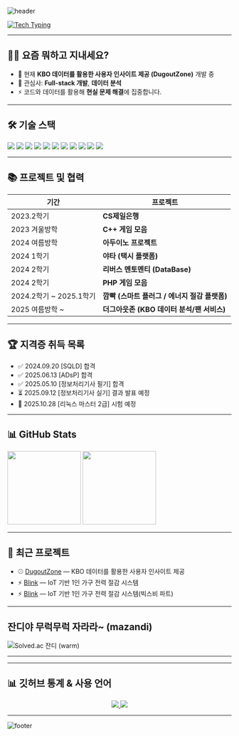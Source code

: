 <!-- 헤더 -->
![header](https://capsule-render.vercel.app/api?type=waving&color=0:8b5cf6,100:00f0ff&height=200&section=header&text=Welcome%20to%20sungchul's%20GitHub!&fontSize=40&fontColor=ffffff&animation=twinkling)


<!-- 타이핑 애니메이션 -->
[![Tech Typing](https://readme-typing-svg.herokuapp.com?font=Fira+Code&weight=600&size=22&duration=3500&pause=900&color=00F0FF&width=720&lines=Java+%7C+Spring+Boot;MySQL+%7C+MongoDB;AWS;Python+%7C+Prophet;JavaScript;C%2B%2B;PHP;Arduino)](https://git.io/typing-svg)

---

## 👨‍💻 요즘 뭐하고 지내세요?
- 🔭 현재 **KBO 데이터를 활용한 사용자 인사이트 제공 (DugoutZone)** 개발 중
- 🌱 관심사: **Full-stack 개발**, **데이터 분석**
- ⚡ 코드와 데이터를 활용해 **현실 문제 해결**에 집중합니다.

---

## 🛠 기술 스택
<p>
  <img src="https://img.shields.io/badge/Java-ED8B00?style=flat&logo=openjdk&logoColor=white"/>
  <img src="https://img.shields.io/badge/SpringBoot-6DB33F?style=flat&logo=springboot&logoColor=white"/>
  <img src="https://img.shields.io/badge/MySQL-4479A1?style=flat&logo=mysql&logoColor=white"/>
  <img src="https://img.shields.io/badge/MongoDB-47A248?style=flat&logo=mongodb&logoColor=white"/>
  <img src="https://img.shields.io/badge/AWS-232F3E?style=flat&logo=amazonaws&logoColor=white"/>
  <img src="https://img.shields.io/badge/Python-3776AB?style=flat&logo=python&logoColor=white"/>
  <img src="https://img.shields.io/badge/Prophet-023047?style=flat&logoColor=white"/>
  <img src="https://img.shields.io/badge/C++-00599C?style=flat&logo=cplusplus&logoColor=white"/>
  <img src="https://img.shields.io/badge/PHP-777BB4?style=flat&logo=php&logoColor=white"/>
  <img src="https://img.shields.io/badge/Arduino-00979D?style=flat&logo=arduino&logoColor=white"/>
  <img src="https://img.shields.io/badge/JavaScript-F7DF1E?style=flat&logo=javascript&logoColor=black"/> <!-- ✅ 추가 -->
</p>


---

## 📚 프로젝트 및 협력
| 기간 | 프로젝트 |
|------|----------|
| 2023.2학기 | **CS제일은행** |
| 2023 겨울방학 | **C++ 게임 모음** |
| 2024 여름방학 | **아두이노 프로젝트** |
| 2024 1학기 | **야타 (택시 플랫폼)** |
| 2024 2학기 | **리버스 멘토멘티 (DataBase)** |
| 2024 2학기 | **PHP 게임 모음** |
| 2024.2학기 ~ 2025.1학기 | **깜빡 (스마트 플러그 / 에너지 절감 플랫폼)** |
| 2025 여름방학 ~ | **더그아웃존 (KBO 데이터 분석/팬 서비스)** |

---

## 🏆 지격증 취득 목록
- ✅ 2024.09.20 [SQLD] 합격  
- ✅ 2025.06.13 [ADsP] 합격  
- ✅ 2025.05.10 [정보처리기사 필기] 합격  
- ⏳ 2025.09.12 [정보처리기사 실기] 결과 발표 예정  
- 📝 2025.10.28 [리눅스 마스터 2급] 시험 예정  

---

## 📊 GitHub Stats
<p>
  <img src="https://github-readme-stats.vercel.app/api?username=YourUsername&show_icons=true&theme=tokyonight" height="165"/>
  <img src="https://github-readme-stats.vercel.app/api/top-langs/?username=YourUsername&layout=compact&theme=tokyonight" height="165"/>
</p>

---

## 🚀 최근 프로젝트
- ⚾ [DugoutZone](https://github.com/SungChul23/SpringStudy) — KBO 데이터를 활용한 사용자 인사이트 제공
- ⚡ [Blink](https://github.com/junyoung011019/aiot_smart_home_spring) — IoT 기반 1인 가구 전력 절감 시스템
- ⚡ [Blink](https://github.com/SungChul23/Bixby) — IoT 기반 1인 가구 전력 절감 시스템(빅스비 파트)

---

##  잔디야 무럭무럭 자라라~ (mazandi)
![Solved.ac 잔디 (warm)](http://mazandi.herokuapp.com/api?handle=sungchul23&theme=warm)

---

---
## 📊 깃허브 통계 & 사용 언어

<p align="center">
  <a href="https://github.com/SungChul23">
    <img src="https://github-readme-stats.vercel.app/api?username=SungChul23&show_icons=true&theme=radical" />
  </a>
  <a href="https://github.com/SungChul23">
    <img src="https://github-readme-stats.vercel.app/api/top-langs/?username=SungChul23&layout=compact&theme=radical" />
  </a>
</p>

---

<!-- 푸터 -->
![footer](https://capsule-render.vercel.app/api?type=waving&color=0:00f0ff,100:8b5cf6&height=120&section=footer)
